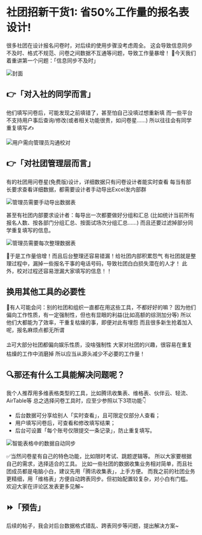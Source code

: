 # 社团招新干货1: 省50%工作量的报名表设计! 

很多社团在设计报名问卷时，对后续的使用步骤没考虑周全。
这会导致信息同步不及时、格式不规范、问卷之间数据不互通等问题，导致工作量暴增！
🤔今天我们着重讲第一个问题：「信息同步不及时」

![封面](./assets/part1-cover.png)

## 👉「对入社的同学而言」
他们填写问卷后，可能发现之前填错了，甚至怕自己没填过想重新填
而一些平台不支持用户事后查询/修改(或者相关功能很贵，如问卷星……)
所以往往会有同学重复填写✍

![用户需向管理员沟通校对](./assets/part1-user-query-manually.png)

## 👉「对社团管理层而言」
有的社团用问卷星(免费版)设计，详细数据只有问卷设计者能实时查看
每当有部长要求查看详细数据，都需要设计者手动导出Excel发内部群

![管理员需要手动导出数据表](./assets/part1-admin-share-datatable-manually.png)

甚至有社团内部要求设计者：每导出一次都要做好分组和汇总
(比如统计当前所有报名人数、按各部门分组汇总、按面试场次分组汇总……)
而且还要过滤掉部分同学重复填写的信息。

![管理员需要每次整理数据表](./assets/part1-admin-polish-datatable-manually.png)

🤯于是工作量倍增！而且后台整理还容易错漏！给社团内部积累怨气
有社团就是整理过程中，漏掉一些报名干事的电话号码，导致社团白白损失潜在的人才！
此外，校对过程还容易泄漏大家填写的信息！！

## 换用其他工具的必要性
🤨有人可能会问：别的社团和组织一直都在用这些工具，不都好好的嘛？
因为他们偏向工作性质，有一定强制性，但也有显眼的利益(比如高额的综测加分等)
所以他们大都能为了效率，干重复枯燥的事，即便对此有埋怨
而且很多新生抢着加入呢，报名麻烦点都无所谓

⛱可大部分社团都偏向娱乐性质，没啥强制性
大家对社团的兴趣，很容易在重复枯燥的工作中消磨掉
所以应当从源头减少不必要的工作量！

## 🔍那还有什么工具能解决问题呢？
我个人推荐用多维表格类型的工具，比如腾讯收集表、维格表、伙伴云、轻流、AirTable等
总之选择问卷工具时，应至少参照以下3项功能👇
- 后台数据可分享给别人「实时查看」，且可限定仅部分人查看；
- 用户填写问卷后，可查看和修改填写结果；
- 后台可设置「每个账号仅限提交一条记录」，防止重复填写。

![智能表格中的数据自动同步](./assets/part1-auto-sync-datatable.png)

✅当然问卷星有自己的特色功能，比如限时考试、跳题逻辑等。
所以大家要根据自己的需求，选择适合的工具。
比如一些社团的数据收集业务相对简单，而且社团成员都是电脑小白，建议先用「腾讯收集表」，上手方便。
而我之前的社团业务更精细，用「维格表」方便自动跨表同步。但初始配置较复杂，对小白有门槛。
欢迎大家在评论区发表更多见解~

## ⏩「预告」
后续的帖子，我会对后台数据格式错乱、跨表同步等问题，提出解决方案~